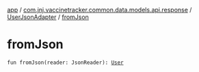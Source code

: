 [app](../../index.md) / [com.jnj.vaccinetracker.common.data.models.api.response](../index.md) / [UserJsonAdapter](index.md) / [fromJson](./from-json.md)

# fromJson

`fun fromJson(reader: JsonReader): `[`User`](../-user/index.md)
